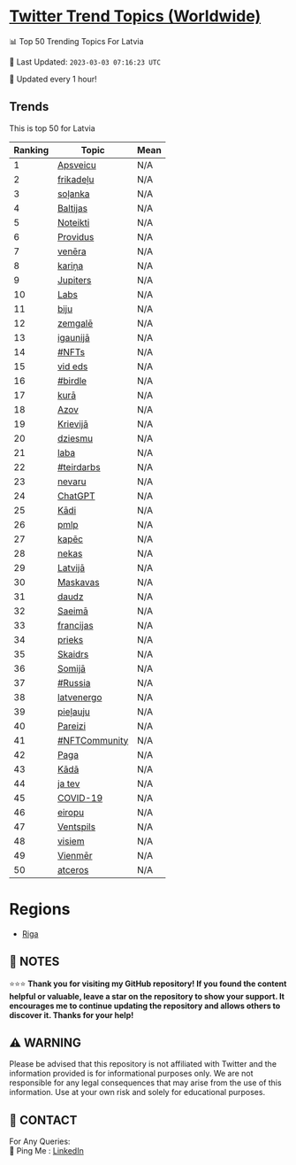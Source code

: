 [Twitter Trend Topics (Worldwide)](https://github.com/ErcinDedeoglu/Twitter-Trend-Topics)
==========


📊 Top 50 Trending Topics For Latvia

📆 Last Updated: `2023-03-03 07:16:23 UTC`

🔧 Updated every 1 hour!


## Trends

This is top 50 for Latvia

| Ranking | Topic | Mean |
| ------- | ------------ | ------------ |
| 1 | [Apsveicu](http://twitter.com/search?q=Apsveicu) | N/A |
| 2 | [frikadeļu](http://twitter.com/search?q=frikade%c4%bcu) | N/A |
| 3 | [soļanka](http://twitter.com/search?q=so%c4%bcanka) | N/A |
| 4 | [Baltijas](http://twitter.com/search?q=Baltijas) | N/A |
| 5 | [Noteikti](http://twitter.com/search?q=Noteikti) | N/A |
| 6 | [Providus](http://twitter.com/search?q=Providus) | N/A |
| 7 | [venēra](http://twitter.com/search?q=ven%c4%93ra) | N/A |
| 8 | [kariņa](http://twitter.com/search?q=kari%c5%86a) | N/A |
| 9 | [Jupiters](http://twitter.com/search?q=Jupiters) | N/A |
| 10 | [Labs](http://twitter.com/search?q=Labs) | N/A |
| 11 | [biju](http://twitter.com/search?q=biju) | N/A |
| 12 | [zemgalē](http://twitter.com/search?q=zemgal%c4%93) | N/A |
| 13 | [igaunijā](http://twitter.com/search?q=igaunij%c4%81) | N/A |
| 14 | [#NFTs](http://twitter.com/search?q=%23NFTs) | N/A |
| 15 | [vid eds](http://twitter.com/search?q=vid+eds) | N/A |
| 16 | [#birdle](http://twitter.com/search?q=%23birdle) | N/A |
| 17 | [kurā](http://twitter.com/search?q=kur%c4%81) | N/A |
| 18 | [Azov](http://twitter.com/search?q=Azov) | N/A |
| 19 | [Krievijā](http://twitter.com/search?q=Krievij%c4%81) | N/A |
| 20 | [dziesmu](http://twitter.com/search?q=dziesmu) | N/A |
| 21 | [laba](http://twitter.com/search?q=laba) | N/A |
| 22 | [#teirdarbs](http://twitter.com/search?q=%23teirdarbs) | N/A |
| 23 | [nevaru](http://twitter.com/search?q=nevaru) | N/A |
| 24 | [ChatGPT](http://twitter.com/search?q=ChatGPT) | N/A |
| 25 | [Kādi](http://twitter.com/search?q=K%c4%81di) | N/A |
| 26 | [pmlp](http://twitter.com/search?q=pmlp) | N/A |
| 27 | [kapēc](http://twitter.com/search?q=kap%c4%93c) | N/A |
| 28 | [nekas](http://twitter.com/search?q=nekas) | N/A |
| 29 | [Latvijā](http://twitter.com/search?q=Latvij%c4%81) | N/A |
| 30 | [Maskavas](http://twitter.com/search?q=Maskavas) | N/A |
| 31 | [daudz](http://twitter.com/search?q=daudz) | N/A |
| 32 | [Saeimā](http://twitter.com/search?q=Saeim%c4%81) | N/A |
| 33 | [francijas](http://twitter.com/search?q=francijas) | N/A |
| 34 | [prieks](http://twitter.com/search?q=prieks) | N/A |
| 35 | [Skaidrs](http://twitter.com/search?q=Skaidrs) | N/A |
| 36 | [Somijā](http://twitter.com/search?q=Somij%c4%81) | N/A |
| 37 | [#Russia](http://twitter.com/search?q=%23Russia) | N/A |
| 38 | [latvenergo](http://twitter.com/search?q=latvenergo) | N/A |
| 39 | [pieļauju](http://twitter.com/search?q=pie%c4%bcauju) | N/A |
| 40 | [Pareizi](http://twitter.com/search?q=Pareizi) | N/A |
| 41 | [#NFTCommunity](http://twitter.com/search?q=%23NFTCommunity) | N/A |
| 42 | [Paga](http://twitter.com/search?q=Paga) | N/A |
| 43 | [Kādā](http://twitter.com/search?q=K%c4%81d%c4%81) | N/A |
| 44 | [ja tev](http://twitter.com/search?q=ja+tev) | N/A |
| 45 | [COVID-19](http://twitter.com/search?q=COVID-19) | N/A |
| 46 | [eiropu](http://twitter.com/search?q=eiropu) | N/A |
| 47 | [Ventspils](http://twitter.com/search?q=Ventspils) | N/A |
| 48 | [visiem](http://twitter.com/search?q=visiem) | N/A |
| 49 | [Vienmēr](http://twitter.com/search?q=Vienm%c4%93r) | N/A |
| 50 | [atceros](http://twitter.com/search?q=atceros) | N/A |



# Regions

* [Riga](</Latvia/Riga.md>)



## 📝 NOTES

⭐⭐⭐ **Thank you for visiting my GitHub repository! If you found the content helpful or valuable, leave a star on the repository to show your support. It encourages me to continue updating the repository and allows others to discover it. Thanks for your help!**


## ⚠️ WARNING

Please be advised that this repository is not affiliated with Twitter and the information provided is for informational purposes only. We are not responsible for any legal consequences that may arise from the use of this information. Use at your own risk and solely for educational purposes.


## 📨 CONTACT

 For Any Queries:  
            🏓 Ping Me : [LinkedIn](https://www.linkedin.com/in/ercindedeoglu/)
